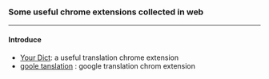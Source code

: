 ###  Some useful chrome extensions collected  in web

******************
#### Introduce

* [Your Dict](https://github.com/ekko100120/KUtils/blob/master/ChromeExtensions/your_Dict.crx): a useful translation chrome extension
* [goole tanslation](https://github.com/ekko100120/KUtils/blob/master/ChromeExtensions/google_translate.crx) : google translation chrom extension
